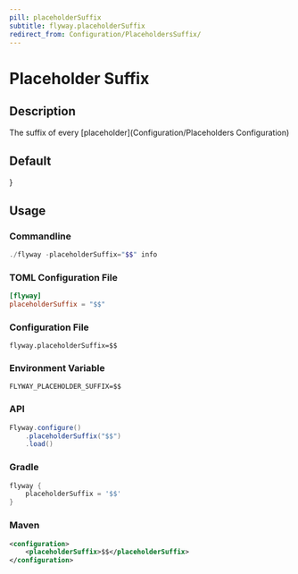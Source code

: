 ```yaml
---
pill: placeholderSuffix
subtitle: flyway.placeholderSuffix
redirect_from: Configuration/PlaceholdersSuffix/
---
```


# Placeholder Suffix

## Description
The suffix of every [placeholder](Configuration/Placeholders Configuration)

## Default
}

## Usage

### Commandline
```powershell
./flyway -placeholderSuffix="$$" info
```

### TOML Configuration File
```toml
[flyway]
placeholderSuffix = "$$"
```

### Configuration File
```properties
flyway.placeholderSuffix=$$
```

### Environment Variable
```properties
FLYWAY_PLACEHOLDER_SUFFIX=$$
```

### API
```java
Flyway.configure()
    .placeholderSuffix("$$")
    .load()
```

### Gradle
```groovy
flyway {
    placeholderSuffix = '$$'
}
```

### Maven
```xml
<configuration>
    <placeholderSuffix>$$</placeholderSuffix>
</configuration>
```
